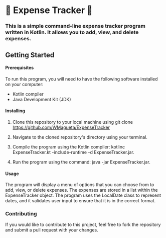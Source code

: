 #  :receipt: Expense Tracker :receipt:
### This is a simple command-line expense tracker program written in Kotlin. It allows you to add, view, and delete expenses. ###

## Getting Started 

#### Prerequisites 
To run this program, you will need to have the following software installed on your computer:
 - Kotlin compiler
 - Java Development Kit (JDK)

#### Installing 
 1. Clone this repository to your local machine using git clone https://github.com/WMagueta/ExpenseTracker

 2. Navigate to the cloned repository's directory using your terminal.

 3. Compile the program using the Kotlin compiler: kotlinc ExpenseTracker.kt -include-runtime -d ExpenseTracker.jar.

 4. Run the program using the command: java -jar ExpenseTracker.jar.

#### Usage 
The program will display a menu of options that you can choose from to add, view, or delete expenses. The expenses are stored in a list within the ExpenseTracker    object. The program uses the LocalDate class to represent dates, and it validates user input to ensure that it is in the correct format.

### Contributing 
If you would like to contribute to this project, feel free to fork the repository and submit a pull request with your changes.

